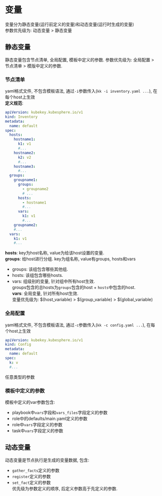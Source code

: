 # 变量
变量分为静态变量(运行前定义的变量)和动态变量(运行时生成的变量)  
参数优先级为: 动态变量 > 静态变量
## 静态变量
静态变量包含节点清单, 全局配置, 模板中定义的参数.
参数优先级为: 全局配置 > 节点清单 > 模版中定义的参数.
### 节点清单
yaml格式文件, 不包含模板语法, 通过`-i`参数传入(`kk -i inventory.yaml ...`), 在每个host上生效  
**定义规范**:
```yaml
apiVersion: kubekey.kubesphere.io/v1
kind: Inventory
metadata:
  name: default
spec:
  hosts:
    hostname1: 
      k1: v1
      #...
    hostname2: 
      k2: v2
      #...
    hostname3:
      #...
  groups:
    groupname1:
      groups:
        - groupname2
        # ...
      hosts:
        - hostname1
        #...
      vars:
        k1: v1
        #...
    groupname2:
    #...
  vars:
    k1: v1
    #...
```
**hosts**: key为host名称, value为给该host设置的变量.  
**groups**: 给host进行分组. key为组名称, value有groups, hosts和vars
- groups: 该组包含哪些其他组.
- hosts:  该组包含哪些hosts.
- vars: 组级别的变量, 针对组中所有host生效.  
groups包含的总hosts为`groups`包含的host + `hosts`中包含的host.  
**vars**: 全局变量, 针对所有host生效.  
变量优先级为: $(host_variable) > $(group_variable) > $(global_variable)
### 全局配置
yaml格式文件, 不包含模板语法, 通过`-c`参数传入(`kk -c config.yaml ...`), 在每个host上生效
```yaml
apiVersion: kubekey.kubesphere.io/v1
kind: Config
metadata:
  name: default
spec:
  k: v
  #...
```
任意类型的参数
### 模板中定义的参数
模板中定义的var参数包含: 
- playbook中`vars`字段和`vars_files`字段定义的参数
- role中的defaults/main.yaml定义的参数
- role中`vars`字段定义的参数
- task中`vars`字段定义的参数
## 动态变量
动态变量是节点执行是生成的变量数据, 包含:  
- `gather_facts`定义的参数  
- `register`定义的参数  
- `set_fact`定义的参数  
优先级为参数定义的顺序, 后定义参数高于先定义的参数.  
